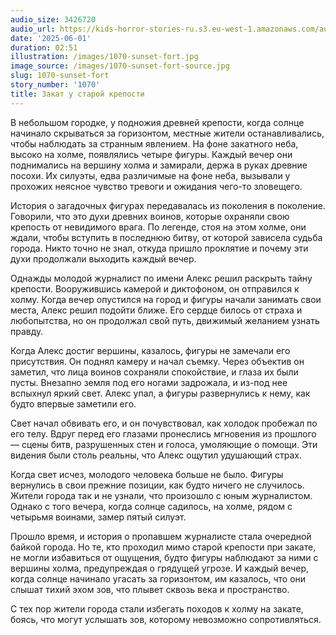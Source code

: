```yaml
---
audio_size: 3426720
audio_url: https://kids-horror-stories-ru.s3.eu-west-1.amazonaws.com/audio/1070-sunset-fort.mp3
date: '2025-06-01'
duration: 02:51
illustration: /images/1070-sunset-fort.jpg
image_source: /images/1070-sunset-fort-source.jpg
slug: 1070-sunset-fort
story_number: '1070'
title: Закат у старой крепости
---
```


В небольшом городке, у подножия древней крепости, когда солнце начинало скрываться за горизонтом, местные жители останавливались, чтобы наблюдать за странным явлением. На фоне закатного неба, высоко на холме, появлялись четыре фигуры. Каждый вечер они поднимались на вершину холма и замирали, держа в руках древние посохи. Их силуэты, едва различимые на фоне неба, вызывали у прохожих неясное чувство тревоги и ожидания чего-то зловещего.

История о загадочных фигурах передавалась из поколения в поколение. Говорили, что это духи древних воинов, которые охраняли свою крепость от невидимого врага. По легенде, стоя на этом холме, они ждали, чтобы вступить в последнюю битву, от которой зависела судьба города. Никто точно не знал, откуда пришло проклятие и почему эти духи продолжали выходить каждый вечер.

Однажды молодой журналист по имени Алекс решил раскрыть тайну крепости. Вооружившись камерой и диктофоном, он отправился к холму. Когда вечер опустился на город и фигуры начали занимать свои места, Алекс решил подойти ближе. Его сердце билось от страха и любопытства, но он продолжал свой путь, движимый желанием узнать правду.

Когда Алекс достиг вершины, казалось, фигуры не замечали его присутствия. Он поднял камеру и начал съемку. Через объектив он заметил, что лица воинов сохраняли спокойствие, и глаза их были пусты. Внезапно земля под его ногами задрожала, и из-под нее вспыхнул яркий свет. Алекс упал, а фигуры развернулись к нему, как будто впервые заметили его.

Свет начал обвивать его, и он почувствовал, как холодок пробежал по его телу. Вдруг перед его глазами пронеслись мгновения из прошлого — сцены битв, разрушенных стен и голоса, умоляющие о помощи. Эти видения были столь реальны, что Алекс ощутил удушающий страх.

Когда свет исчез, молодого человека больше не было. Фигуры вернулись в свои прежние позиции, как будто ничего не случилось. Жители города так и не узнали, что произошло с юным журналистом. Однако с того вечера, когда солнце садилось, на холме, рядом с четырьмя воинами, замер пятый силуэт.

Прошло время, и история о пропавшем журналисте стала очередной байкой города. Но те, кто проходил мимо старой крепости при закате, не могли избавиться от ощущения, будто фигуры наблюдают за ними с вершины холма, предупреждая о грядущей угрозе. И каждый вечер, когда солнце начинало угасать за горизонтом, им казалось, что они слышат тихий эхом зов, что плывет сквозь века и пространство.

С тех пор жители города стали избегать походов к холму на закате, боясь, что могут услышать зов, которому невозможно сопротивляться.